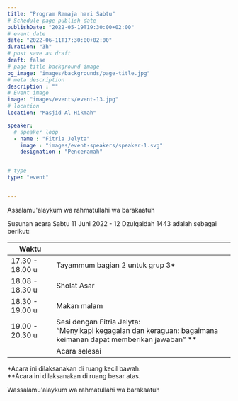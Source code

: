 ```yaml
---
title: "Program Remaja hari Sabtu"
# Schedule page publish date
publishDate: "2022-05-19T19:30:00+02:00"
# event date
date: "2022-06-11T17:30:00+02:00"
duration: "3h"
# post save as draft
draft: false
# page title background image
bg_image: "images/backgrounds/page-title.jpg"
# meta description
description : ""
# Event image
image: "images/events/event-13.jpg"
# location
location: "Masjid Al Hikmah"

speaker:
  # speaker loop
  - name : "Fitria Jelyta"
    image : "images/event-speakers/speaker-1.svg"
    designation : "Penceramah"


# type
type: "event"


---
```


Assalamu'alaykum wa rahmatullahi wa barakaatuh

Susunan acara Sabtu 11 Juni 2022 - 12 Dzulqaidah 1443 adalah sebagai berikut: 


| Waktu  |  |
|--------|-------|
| 17.30 - 18.00 u | Tayammum bagian 2 untuk grup 3*|
| 18.08 - 18.30 u | Sholat Asar | 
| 18.30 - 19.00 u | Makan malam | 
| 19.00 - 20.30 u | Sesi dengan Fitria Jelyta:<br/>“Menyikapi kegagalan dan keraguan: bagaimana keimanan dapat memberikan jawaban” ** |
|   | Acara selesai | 

*Acara ini dilaksanakan di ruang kecil bawah.<br/>
**Acara ini dilaksanakan di ruang besar atas.


Wassalamu'alaykum wa rahmatullahi wa barakaatuh
